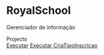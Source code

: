 # RoyalSchool
Gerenciador de informação


Projecto
<br>
<a href="https://ruipimenta21.github.io/RoyalSchool/index.html">Executar</a>
<a href="https://ruipimenta21.github.io/RoyalSchool/criaTipoInscricao.html">Executar CriaTipoInscricao</a>
<br>